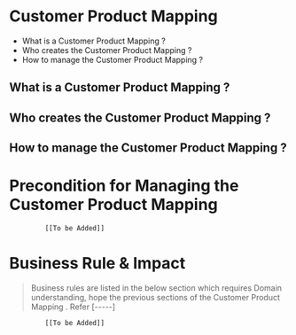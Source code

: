 # Customer Product Mapping

* What is a Customer Product Mapping ?
* Who creates the Customer Product Mapping ?
* How to manage the Customer Product Mapping ? 

## What is a Customer Product Mapping ?

## Who creates the Customer Product Mapping ?

## How to manage the Customer Product Mapping ? 

# Precondition for Managing the Customer Product Mapping 




             [[To be Added]]
 




# Business Rule & Impact 

> Business rules are listed in the below section which requires Domain understanding, hope the previous sections of the Customer Product Mapping . Refer [-----]


             [[To be Added]]
 


